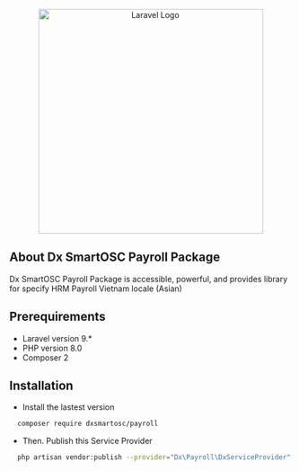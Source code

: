 <p align="center"><a href="https://dx.smartosc.com/" target="_blank"><img src="https://dx.smartosc.com/wp-content/uploads/2022/08/logo-color-page-1.png" width="400" alt="Laravel Logo"></a></p>

## About Dx SmartOSC Payroll Package

Dx SmartOSC Payroll Package is accessible, powerful, and provides library for specify HRM Payroll Vietnam locale (Asian)

## Prerequirements

- Laravel version 9.*
- PHP version 8.0
- Composer 2

## Installation
- Install the lastest version
```sh
  composer require dxsmartosc/payroll
```

- Then. Publish this Service Provider
```sh
  php artisan vendor:publish --provider="Dx\Payroll\DxServiceProvider"
```
